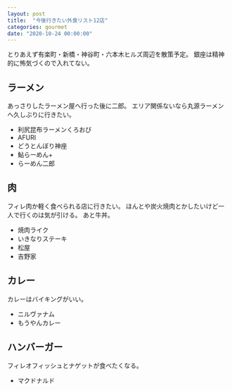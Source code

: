 ```yaml
---
layout: post
title:  "今後行きたい外食リスト12店"
categories: gourmet
date: "2020-10-24 00:00:00"
---
```


とりあえず有楽町・新橋・神谷町・六本木ヒルズ周辺を散策予定。
銀座は精神的に怖気づくので入れてない。

## ラーメン

あっさりしたラーメン屋へ行った後に二郎。
エリア関係ないなら丸源ラーメンへ久しぶりに行きたい。

- 利尻昆布ラーメンくろおび
- AFURI
- どうとんぼり神座
- 鮎らーめん+
- らーめん二郎

## 肉

フィレ肉か軽く食べられる店に行きたい。
ほんとや炭火焼肉とかしたいけど一人で行くのは気が引ける。
あと牛丼。

- 焼肉ライク
- いきなりステーキ
- 松屋
- 吉野家

## カレー

カレーはバイキングがいい。

- ニルヴァナム
- もうやんカレー

## ハンバーガー

フィレオフィッシュとナゲットが食べたくなる。

- マクドナルド
